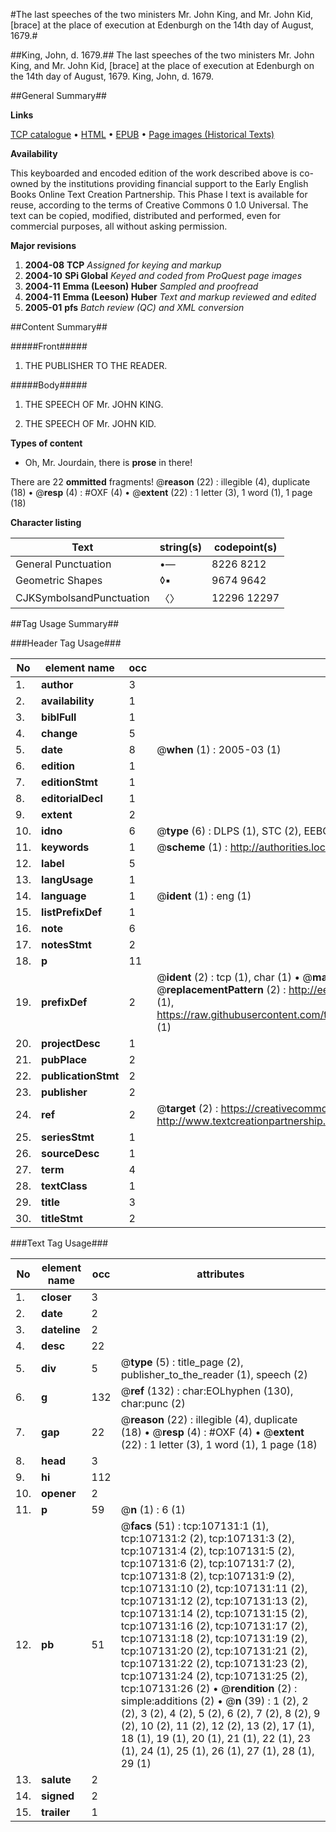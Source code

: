 #The last speeches of the two ministers Mr. John King, and Mr. John Kid, [brace] at the place of execution at Edenburgh on the 14th day of August, 1679.#

##King, John, d. 1679.##
The last speeches of the two ministers Mr. John King, and Mr. John Kid, [brace] at the place of execution at Edenburgh on the 14th day of August, 1679.
King, John, d. 1679.

##General Summary##

**Links**

[TCP catalogue](http://www.ota.ox.ac.uk/tcp/)  • 
[HTML](http://tei.it.ox.ac.uk/tcp/Texts-HTML/free/A47/A47415.html)  • 
[EPUB](http://tei.it.ox.ac.uk/tcp/Texts-EPUB/free/A47/A47415.epub) • 
[Page images (Historical Texts)](https://data.historicaltexts.jisc.ac.uk/view?pubId=eebo-18208261e&pageId=eebo-18208261e-107131-1)

**Availability**

This keyboarded and encoded edition of the
	       work described above is co-owned by the institutions
	       providing financial support to the Early English Books
	       Online Text Creation Partnership. This Phase I text is
	       available for reuse, according to the terms of Creative
	       Commons 0 1.0 Universal. The text can be copied,
	       modified, distributed and performed, even for
	       commercial purposes, all without asking permission.

**Major revisions**

1. __2004-08__ __TCP__ *Assigned for keying and markup*
1. __2004-10__ __SPi Global__ *Keyed and coded from ProQuest page images*
1. __2004-11__ __Emma (Leeson) Huber__ *Sampled and proofread*
1. __2004-11__ __Emma (Leeson) Huber__ *Text and markup reviewed and edited*
1. __2005-01__ __pfs__ *Batch review (QC) and XML conversion*

##Content Summary##

#####Front#####

1. THE PUBLISHER TO THE READER.

#####Body#####

1. THE SPEECH OF Mr. JOHN KING.

1. THE SPEECH OF Mr. JOHN KID.

**Types of content**

  * Oh, Mr. Jourdain, there is **prose** in there!

There are 22 **ommitted** fragments! 
 @__reason__ (22) : illegible (4), duplicate (18)  •  @__resp__ (4) : #OXF (4)  •  @__extent__ (22) : 1 letter (3), 1 word (1), 1 page (18)

**Character listing**


|Text|string(s)|codepoint(s)|
|---|---|---|
|General Punctuation|•—|8226 8212|
|Geometric Shapes|◊▪|9674 9642|
|CJKSymbolsandPunctuation|〈〉|12296 12297|

##Tag Usage Summary##

###Header Tag Usage###

|No|element name|occ|attributes|
|---|---|---|---|
|1.|__author__|3||
|2.|__availability__|1||
|3.|__biblFull__|1||
|4.|__change__|5||
|5.|__date__|8| @__when__ (1) : 2005-03 (1)|
|6.|__edition__|1||
|7.|__editionStmt__|1||
|8.|__editorialDecl__|1||
|9.|__extent__|2||
|10.|__idno__|6| @__type__ (6) : DLPS (1), STC (2), EEBO-CITATION (1), OCLC (1), VID (1)|
|11.|__keywords__|1| @__scheme__ (1) : http://authorities.loc.gov/ (1)|
|12.|__label__|5||
|13.|__langUsage__|1||
|14.|__language__|1| @__ident__ (1) : eng (1)|
|15.|__listPrefixDef__|1||
|16.|__note__|6||
|17.|__notesStmt__|2||
|18.|__p__|11||
|19.|__prefixDef__|2| @__ident__ (2) : tcp (1), char (1)  •  @__matchPattern__ (2) : ([0-9\-]+):([0-9IVX]+) (1), (.+) (1)  •  @__replacementPattern__ (2) : http://eebo.chadwyck.com/downloadtiff?vid=$1&page=$2 (1), https://raw.githubusercontent.com/textcreationpartnership/Texts/master/tcpchars.xml#$1 (1)|
|20.|__projectDesc__|1||
|21.|__pubPlace__|2||
|22.|__publicationStmt__|2||
|23.|__publisher__|2||
|24.|__ref__|2| @__target__ (2) : https://creativecommons.org/publicdomain/zero/1.0/ (1), http://www.textcreationpartnership.org/docs/. (1)|
|25.|__seriesStmt__|1||
|26.|__sourceDesc__|1||
|27.|__term__|4||
|28.|__textClass__|1||
|29.|__title__|3||
|30.|__titleStmt__|2||


###Text Tag Usage###

|No|element name|occ|attributes|
|---|---|---|---|
|1.|__closer__|3||
|2.|__date__|2||
|3.|__dateline__|2||
|4.|__desc__|22||
|5.|__div__|5| @__type__ (5) : title_page (2), publisher_to_the_reader (1), speech (2)|
|6.|__g__|132| @__ref__ (132) : char:EOLhyphen (130), char:punc (2)|
|7.|__gap__|22| @__reason__ (22) : illegible (4), duplicate (18)  •  @__resp__ (4) : #OXF (4)  •  @__extent__ (22) : 1 letter (3), 1 word (1), 1 page (18)|
|8.|__head__|3||
|9.|__hi__|112||
|10.|__opener__|2||
|11.|__p__|59| @__n__ (1) : 6 (1)|
|12.|__pb__|51| @__facs__ (51) : tcp:107131:1 (1), tcp:107131:2 (2), tcp:107131:3 (2), tcp:107131:4 (2), tcp:107131:5 (2), tcp:107131:6 (2), tcp:107131:7 (2), tcp:107131:8 (2), tcp:107131:9 (2), tcp:107131:10 (2), tcp:107131:11 (2), tcp:107131:12 (2), tcp:107131:13 (2), tcp:107131:14 (2), tcp:107131:15 (2), tcp:107131:16 (2), tcp:107131:17 (2), tcp:107131:18 (2), tcp:107131:19 (2), tcp:107131:20 (2), tcp:107131:21 (2), tcp:107131:22 (2), tcp:107131:23 (2), tcp:107131:24 (2), tcp:107131:25 (2), tcp:107131:26 (2)  •  @__rendition__ (2) : simple:additions (2)  •  @__n__ (39) : 1 (2), 2 (2), 3 (2), 4 (2), 5 (2), 6 (2), 7 (2), 8 (2), 9 (2), 10 (2), 11 (2), 12 (2), 13 (2), 17 (1), 18 (1), 19 (1), 20 (1), 21 (1), 22 (1), 23 (1), 24 (1), 25 (1), 26 (1), 27 (1), 28 (1), 29 (1)|
|13.|__salute__|2||
|14.|__signed__|2||
|15.|__trailer__|1||
